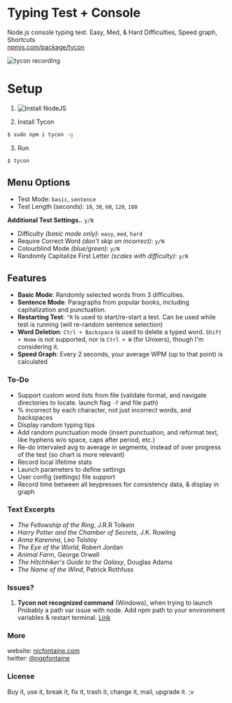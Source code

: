# Typing Test + Console
Node.js console typing test. Easy, Med, & Hard Difficulties, Speed graph, Shortcuts   
[npmjs.com/package/tycon](https://www.npmjs.com/package/tycon)    

![tycon recording](https://nicfontaine.com/dev/tycon-rec-09.gif)   

# Setup

1. ![Install NodeJS](https://nodejs.org/en/download/)   

2. Install Tycon   
```bash
$ sudo npm i tycon -g
```

3. Run   
```bash
$ tycon
```  

## Menu Options

- Test Mode: `basic`, `sentence`
- Test Length (seconds): `10`, `30`, `60`, `120`, `180` 

**Additional Test Settings..** `y/N`
- Difficulty _(basic mode only)_: `easy`, `med`, `hard`    
- Require Correct Word _(don't skip on incorrect)_: `y/N`
- Colourblind Mode _(blue/green)_: `y/N`
- Randomly Capitalize First Letter _(scales with difficulty)_: `y/N`   

## Features
- **Basic Mode**: Randomly selected words from 3 difficulties.
- **Sentence Mode**: Paragraphs from popular books, including capitalization and punctuation.
- **Restarting Test**: `^R` Is used to start/re-start a test. Can be used while test is running (will re-random sentence selection)
- **Word Deletion**: `Ctrl + Backspace` is used to delete a typed word. `Shift + Home` is not supported, nor is `Ctrl + W` (for Unixers), though I'm considering it.
- **Speed Graph**: Every 2 seconds, your average WPM (up to that point) is calculated

### To-Do
- Support custom word lists from file (validate format, and navigate directories to locate. launch flag `-f` and file path)
- % incorrect by each character, not just incorrect words, and backspaces
- Display random typing tips
- Add random punctuation mode (insert punctuation, and reformat text, like hyphens w/o space, caps after period, etc.)
- Re-do intervaled avg to average in segments, instead of over progress of the test (so chart is more relevant)
- Record local lifetime stats
- Launch parameters to define settings
- User config (settings) file support
- Record time between all keypresses for consistency data, & display in graph

### Text Excerpts
- _The Fellowship of the Ring_, J.R.R Tolkein
- _Harry Potter and the Chamber of Secrets_, J.K. Rowling
- _Anna Karenina_, Leo Tolstoy
- _The Eye of the World_, Robert Jordan
- _Animal Farm_, George Orwell
- _The Hitchhiker's Guide to the Galaxy_, Douglas Adams
- _The Name of the Wind_, Patrick Rothfuss

### Issues?
1. **Tycon not recognized command** (Windows), when trying to launch   
Probably a path var issue with node. Add npm path to your environment variables & restart terminal. [Link](https://stackoverflow.com/questions/27864040/fixing-npm-path-in-windows-8-and-10)

### More
website: [nicfontaine.com](https://nicfontaine.com)  
twitter: [@ngpfontaine](https://twitter.com/ngpfontaine)

### License
Buy it, use it, break it, fix it, trash it, change it, mail, upgrade it. ;v